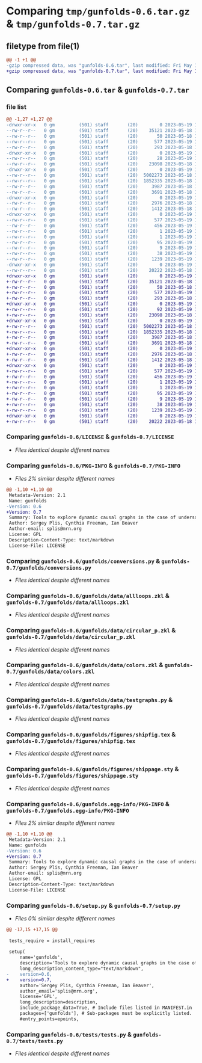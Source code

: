 # Comparing `tmp/gunfolds-0.6.tar.gz` & `tmp/gunfolds-0.7.tar.gz`

## filetype from file(1)

```diff
@@ -1 +1 @@
-gzip compressed data, was "gunfolds-0.6.tar", last modified: Fri May 19 19:36:36 2023, max compression
+gzip compressed data, was "gunfolds-0.7.tar", last modified: Fri May 19 19:54:55 2023, max compression
```

## Comparing `gunfolds-0.6.tar` & `gunfolds-0.7.tar`

### file list

```diff
@@ -1,27 +1,27 @@
-drwxr-xr-x   0 gm         (501) staff       (20)        0 2023-05-19 19:36:36.011087 gunfolds-0.6/
--rw-r--r--   0 gm         (501) staff       (20)    35121 2023-05-18 18:49:59.000000 gunfolds-0.6/LICENSE
--rw-r--r--   0 gm         (501) staff       (20)       50 2023-05-18 18:49:59.000000 gunfolds-0.6/MANIFEST.in
--rw-r--r--   0 gm         (501) staff       (20)      577 2023-05-19 19:36:36.010883 gunfolds-0.6/PKG-INFO
--rw-r--r--   0 gm         (501) staff       (20)      293 2023-05-18 18:49:59.000000 gunfolds-0.6/README.md
-drwxr-xr-x   0 gm         (501) staff       (20)        0 2023-05-19 19:36:35.994198 gunfolds-0.6/gunfolds/
--rw-r--r--   0 gm         (501) staff       (20)       28 2023-05-19 19:34:12.000000 gunfolds-0.6/gunfolds/__init__.py
--rw-r--r--   0 gm         (501) staff       (20)    23098 2023-05-18 18:49:59.000000 gunfolds-0.6/gunfolds/conversions.py
-drwxr-xr-x   0 gm         (501) staff       (20)        0 2023-05-19 19:36:36.008309 gunfolds-0.6/gunfolds/data/
--rw-r--r--   0 gm         (501) staff       (20)  5002273 2023-05-18 18:49:59.000000 gunfolds-0.6/gunfolds/data/allloops.zkl
--rw-r--r--   0 gm         (501) staff       (20)  1852335 2023-05-18 18:49:59.000000 gunfolds-0.6/gunfolds/data/circular_p.zkl
--rw-r--r--   0 gm         (501) staff       (20)     3987 2023-05-18 18:49:59.000000 gunfolds-0.6/gunfolds/data/colors.zkl
--rw-r--r--   0 gm         (501) staff       (20)     3691 2023-05-18 18:49:59.000000 gunfolds-0.6/gunfolds/data/testgraphs.py
-drwxr-xr-x   0 gm         (501) staff       (20)        0 2023-05-19 19:36:36.009695 gunfolds-0.6/gunfolds/figures/
--rw-r--r--   0 gm         (501) staff       (20)     2976 2023-05-18 18:49:59.000000 gunfolds-0.6/gunfolds/figures/shipfig.tex
--rw-r--r--   0 gm         (501) staff       (20)     1412 2023-05-18 18:49:59.000000 gunfolds-0.6/gunfolds/figures/shippage.sty
-drwxr-xr-x   0 gm         (501) staff       (20)        0 2023-05-19 19:36:35.995480 gunfolds-0.6/gunfolds.egg-info/
--rw-r--r--   0 gm         (501) staff       (20)      577 2023-05-19 19:36:35.000000 gunfolds-0.6/gunfolds.egg-info/PKG-INFO
--rw-r--r--   0 gm         (501) staff       (20)      456 2023-05-19 19:36:35.000000 gunfolds-0.6/gunfolds.egg-info/SOURCES.txt
--rw-r--r--   0 gm         (501) staff       (20)        1 2023-05-19 19:36:35.000000 gunfolds-0.6/gunfolds.egg-info/dependency_links.txt
--rw-r--r--   0 gm         (501) staff       (20)        1 2023-05-19 19:36:35.000000 gunfolds-0.6/gunfolds.egg-info/not-zip-safe
--rw-r--r--   0 gm         (501) staff       (20)       95 2023-05-19 19:36:35.000000 gunfolds-0.6/gunfolds.egg-info/requires.txt
--rw-r--r--   0 gm         (501) staff       (20)        9 2023-05-19 19:36:35.000000 gunfolds-0.6/gunfolds.egg-info/top_level.txt
--rw-r--r--   0 gm         (501) staff       (20)       38 2023-05-19 19:36:36.011158 gunfolds-0.6/setup.cfg
--rw-r--r--   0 gm         (501) staff       (20)     1239 2023-05-19 19:34:20.000000 gunfolds-0.6/setup.py
-drwxr-xr-x   0 gm         (501) staff       (20)        0 2023-05-19 19:36:36.009941 gunfolds-0.6/tests/
--rw-r--r--   0 gm         (501) staff       (20)    20222 2023-05-18 18:49:59.000000 gunfolds-0.6/tests/tests.py
+drwxr-xr-x   0 gm         (501) staff       (20)        0 2023-05-19 19:54:55.350335 gunfolds-0.7/
+-rw-r--r--   0 gm         (501) staff       (20)    35121 2023-05-18 18:49:59.000000 gunfolds-0.7/LICENSE
+-rw-r--r--   0 gm         (501) staff       (20)       50 2023-05-18 18:49:59.000000 gunfolds-0.7/MANIFEST.in
+-rw-r--r--   0 gm         (501) staff       (20)      577 2023-05-19 19:54:55.350117 gunfolds-0.7/PKG-INFO
+-rw-r--r--   0 gm         (501) staff       (20)      293 2023-05-18 18:49:59.000000 gunfolds-0.7/README.md
+drwxr-xr-x   0 gm         (501) staff       (20)        0 2023-05-19 19:54:55.333399 gunfolds-0.7/gunfolds/
+-rw-r--r--   0 gm         (501) staff       (20)       92 2023-05-19 19:54:10.000000 gunfolds-0.7/gunfolds/__init__.py
+-rw-r--r--   0 gm         (501) staff       (20)    23098 2023-05-18 18:49:59.000000 gunfolds-0.7/gunfolds/conversions.py
+drwxr-xr-x   0 gm         (501) staff       (20)        0 2023-05-19 19:54:55.347693 gunfolds-0.7/gunfolds/data/
+-rw-r--r--   0 gm         (501) staff       (20)  5002273 2023-05-18 18:49:59.000000 gunfolds-0.7/gunfolds/data/allloops.zkl
+-rw-r--r--   0 gm         (501) staff       (20)  1852335 2023-05-18 18:49:59.000000 gunfolds-0.7/gunfolds/data/circular_p.zkl
+-rw-r--r--   0 gm         (501) staff       (20)     3987 2023-05-18 18:49:59.000000 gunfolds-0.7/gunfolds/data/colors.zkl
+-rw-r--r--   0 gm         (501) staff       (20)     3691 2023-05-18 18:49:59.000000 gunfolds-0.7/gunfolds/data/testgraphs.py
+drwxr-xr-x   0 gm         (501) staff       (20)        0 2023-05-19 19:54:55.349164 gunfolds-0.7/gunfolds/figures/
+-rw-r--r--   0 gm         (501) staff       (20)     2976 2023-05-18 18:49:59.000000 gunfolds-0.7/gunfolds/figures/shipfig.tex
+-rw-r--r--   0 gm         (501) staff       (20)     1412 2023-05-18 18:49:59.000000 gunfolds-0.7/gunfolds/figures/shippage.sty
+drwxr-xr-x   0 gm         (501) staff       (20)        0 2023-05-19 19:54:55.334698 gunfolds-0.7/gunfolds.egg-info/
+-rw-r--r--   0 gm         (501) staff       (20)      577 2023-05-19 19:54:55.000000 gunfolds-0.7/gunfolds.egg-info/PKG-INFO
+-rw-r--r--   0 gm         (501) staff       (20)      456 2023-05-19 19:54:55.000000 gunfolds-0.7/gunfolds.egg-info/SOURCES.txt
+-rw-r--r--   0 gm         (501) staff       (20)        1 2023-05-19 19:54:55.000000 gunfolds-0.7/gunfolds.egg-info/dependency_links.txt
+-rw-r--r--   0 gm         (501) staff       (20)        1 2023-05-19 19:54:55.000000 gunfolds-0.7/gunfolds.egg-info/not-zip-safe
+-rw-r--r--   0 gm         (501) staff       (20)       95 2023-05-19 19:54:55.000000 gunfolds-0.7/gunfolds.egg-info/requires.txt
+-rw-r--r--   0 gm         (501) staff       (20)        9 2023-05-19 19:54:55.000000 gunfolds-0.7/gunfolds.egg-info/top_level.txt
+-rw-r--r--   0 gm         (501) staff       (20)       38 2023-05-19 19:54:55.350421 gunfolds-0.7/setup.cfg
+-rw-r--r--   0 gm         (501) staff       (20)     1239 2023-05-19 19:54:21.000000 gunfolds-0.7/setup.py
+drwxr-xr-x   0 gm         (501) staff       (20)        0 2023-05-19 19:54:55.349456 gunfolds-0.7/tests/
+-rw-r--r--   0 gm         (501) staff       (20)    20222 2023-05-18 18:49:59.000000 gunfolds-0.7/tests/tests.py
```

### Comparing `gunfolds-0.6/LICENSE` & `gunfolds-0.7/LICENSE`

 * *Files identical despite different names*

### Comparing `gunfolds-0.6/PKG-INFO` & `gunfolds-0.7/PKG-INFO`

 * *Files 2% similar despite different names*

```diff
@@ -1,10 +1,10 @@
 Metadata-Version: 2.1
 Name: gunfolds
-Version: 0.6
+Version: 0.7
 Summary: Tools to explore dynamic causal graphs in the case of undersampled data
 Author: Sergey Plis, Cynthia Freeman, Ian Beaver
 Author-email: splis@mrn.org
 License: GPL
 Description-Content-Type: text/markdown
 License-File: LICENSE
```

### Comparing `gunfolds-0.6/gunfolds/conversions.py` & `gunfolds-0.7/gunfolds/conversions.py`

 * *Files identical despite different names*

### Comparing `gunfolds-0.6/gunfolds/data/allloops.zkl` & `gunfolds-0.7/gunfolds/data/allloops.zkl`

 * *Files identical despite different names*

### Comparing `gunfolds-0.6/gunfolds/data/circular_p.zkl` & `gunfolds-0.7/gunfolds/data/circular_p.zkl`

 * *Files identical despite different names*

### Comparing `gunfolds-0.6/gunfolds/data/colors.zkl` & `gunfolds-0.7/gunfolds/data/colors.zkl`

 * *Files identical despite different names*

### Comparing `gunfolds-0.6/gunfolds/data/testgraphs.py` & `gunfolds-0.7/gunfolds/data/testgraphs.py`

 * *Files identical despite different names*

### Comparing `gunfolds-0.6/gunfolds/figures/shipfig.tex` & `gunfolds-0.7/gunfolds/figures/shipfig.tex`

 * *Files identical despite different names*

### Comparing `gunfolds-0.6/gunfolds/figures/shippage.sty` & `gunfolds-0.7/gunfolds/figures/shippage.sty`

 * *Files identical despite different names*

### Comparing `gunfolds-0.6/gunfolds.egg-info/PKG-INFO` & `gunfolds-0.7/gunfolds.egg-info/PKG-INFO`

 * *Files 2% similar despite different names*

```diff
@@ -1,10 +1,10 @@
 Metadata-Version: 2.1
 Name: gunfolds
-Version: 0.6
+Version: 0.7
 Summary: Tools to explore dynamic causal graphs in the case of undersampled data
 Author: Sergey Plis, Cynthia Freeman, Ian Beaver
 Author-email: splis@mrn.org
 License: GPL
 Description-Content-Type: text/markdown
 License-File: LICENSE
```

### Comparing `gunfolds-0.6/setup.py` & `gunfolds-0.7/setup.py`

 * *Files 0% similar despite different names*

```diff
@@ -17,15 +17,15 @@
 
 tests_require = install_requires
 
 setup(
     name='gunfolds',
     description='Tools to explore dynamic causal graphs in the case of undersampled data',
     long_description_content_type="text/markdown",
-    version=0.6,
+    version=0.7,
     author='Sergey Plis, Cynthia Freeman, Ian Beaver',
     author_email='splis@mrn.org',
     license='GPL',
     long_description=description,
     include_package_data=True, # Include files listed in MANIFEST.in
     packages=['gunfolds'], # Sub-packages must be explicitly listed.
     #entry_points=epoints,
```

### Comparing `gunfolds-0.6/tests/tests.py` & `gunfolds-0.7/tests/tests.py`

 * *Files identical despite different names*

